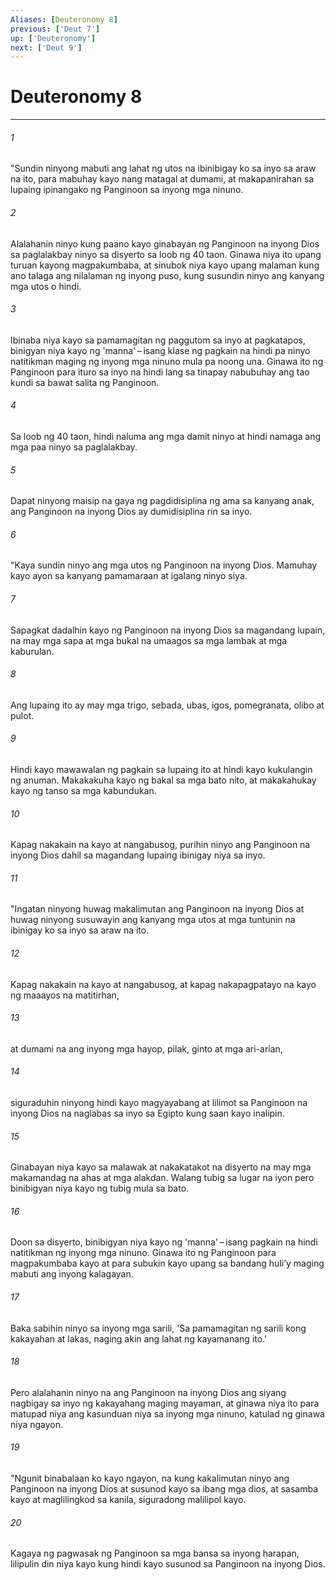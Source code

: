```yaml
---
Aliases: [Deuteronomy 8]
previous: ['Deut 7']
up: ['Deuteronomy']
next: ['Deut 9']
---
```

# Deuteronomy 8

***


###### 1 


"Sundin ninyong mabuti ang lahat ng utos na ibinibigay ko sa inyo sa araw na ito, para mabuhay kayo nang matagal at dumami, at makapanirahan sa lupaing ipinangako ng Panginoon sa inyong mga ninuno. 


###### 2 


Alalahanin ninyo kung paano kayo ginabayan ng Panginoon na inyong Dios sa paglalakbay ninyo sa disyerto sa loob ng 40 taon. Ginawa niya ito upang turuan kayong magpakumbaba, at sinubok niya kayo upang malaman kung ano talaga ang nilalaman ng inyong puso, kung susundin ninyo ang kanyang mga utos o hindi. 


###### 3 


Ibinaba niya kayo sa pamamagitan ng paggutom sa inyo at pagkatapos, binigyan niya kayo ng 'manna' – isang klase ng pagkain na hindi pa ninyo natitikman maging ng inyong mga ninuno mula pa noong una. Ginawa ito ng Panginoon para ituro sa inyo na hindi lang sa tinapay nabubuhay ang tao kundi sa bawat salita ng Panginoon. 


###### 4 


Sa loob ng 40 taon, hindi naluma ang mga damit ninyo at hindi namaga ang mga paa ninyo sa paglalakbay. 


###### 5 


Dapat ninyong maisip na gaya ng pagdidisiplina ng ama sa kanyang anak, ang Panginoon na inyong Dios ay dumidisiplina rin sa inyo. 


###### 6 


"Kaya sundin ninyo ang mga utos ng Panginoon na inyong Dios. Mamuhay kayo ayon sa kanyang pamamaraan at igalang ninyo siya. 


###### 7 


Sapagkat dadalhin kayo ng Panginoon na inyong Dios sa magandang lupain, na may mga sapa at mga bukal na umaagos sa mga lambak at mga kaburulan. 


###### 8 


Ang lupaing ito ay may mga trigo, sebada, ubas, igos, pomegranata, olibo at pulot. 


###### 9 


Hindi kayo mawawalan ng pagkain sa lupaing ito at hindi kayo kukulangin ng anuman. Makakakuha kayo ng bakal sa mga bato nito, at makakahukay kayo ng tanso sa mga kabundukan. 


###### 10 


Kapag nakakain na kayo at nangabusog, purihin ninyo ang Panginoon na inyong Dios dahil sa magandang lupaing ibinigay niya sa inyo. 


###### 11 


"Ingatan ninyong huwag makalimutan ang Panginoon na inyong Dios at huwag ninyong susuwayin ang kanyang mga utos at mga tuntunin na ibinigay ko sa inyo sa araw na ito. 


###### 12 


Kapag nakakain na kayo at nangabusog, at kapag nakapagpatayo na kayo ng maaayos na matitirhan, 


###### 13 


at dumami na ang inyong mga hayop, pilak, ginto at mga ari-arian, 


###### 14 


siguraduhin ninyong hindi kayo magyayabang at lilimot sa Panginoon na inyong Dios na naglabas sa inyo sa Egipto kung saan kayo inalipin. 


###### 15 


Ginabayan niya kayo sa malawak at nakakatakot na disyerto na may mga makamandag na ahas at mga alakdan. Walang tubig sa lugar na iyon pero binibigyan niya kayo ng tubig mula sa bato. 


###### 16 


Doon sa disyerto, binibigyan niya kayo ng 'manna' – isang pagkain na hindi natitikman ng inyong mga ninuno. Ginawa ito ng Panginoon para magpakumbaba kayo at para subukin kayo upang sa bandang huliʼy maging mabuti ang inyong kalagayan. 


###### 17 


Baka sabihin ninyo sa inyong mga sarili, 'Sa pamamagitan ng sarili kong kakayahan at lakas, naging akin ang lahat ng kayamanang ito.' 


###### 18 


Pero alalahanin ninyo na ang Panginoon na inyong Dios ang siyang nagbigay sa inyo ng kakayahang maging mayaman, at ginawa niya ito para matupad niya ang kasunduan niya sa inyong mga ninuno, katulad ng ginawa niya ngayon. 


###### 19 


"Ngunit binabalaan ko kayo ngayon, na kung kakalimutan ninyo ang Panginoon na inyong Dios at susunod kayo sa ibang mga dios, at sasamba kayo at maglilingkod sa kanila, siguradong malilipol kayo. 


###### 20 


Kagaya ng pagwasak ng Panginoon sa mga bansa sa inyong harapan, lilipulin din niya kayo kung hindi kayo susunod sa Panginoon na inyong Dios.
